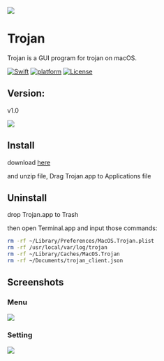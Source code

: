 ![](https://github.com/paradiseduo/Trojan/blob/master/img/icon.png)

# Trojan

Trojan is a GUI program for trojan on macOS.

[![Swift](https://img.shields.io/badge/swift-5.2-orange.svg)](https://swift.org/)
[![platform](https://img.shields.io/badge/platform-macOS-green.svg)](https://github.com/MobSF/Mobile-Security-Framework-MobSF/)
[![License](https://img.shields.io/:license-GPL--3.0--only-blue.svg)](https://www.gnu.org/licenses/gpl-3.0.html)

## Version:

v1.0

![](https://github.com/paradiseduo/Trojan/blob/master/img/version.png)



## Install
download [here](https://github.com/paradiseduo/Trojan/releases)

and unzip file, Drag Trojan.app to Applications file

## Uninstall
drop Trojan.app to Trash

then open Terminal.app and input those commands:
```bash
rm -rf ~/Library/Preferences/MacOS.Trojan.plist
rm -rf /usr/local/var/log/trojan
rm -rf ~/Library/Caches/MacOS.Trojan
rm -rf ~/Documents/trojan_client.json
```

## Screenshots

### Menu
![](https://github.com/paradiseduo/Trojan/blob/master/img/menu.png)

### Setting
![](https://github.com/paradiseduo/Trojan/blob/master/img/setting.png)
